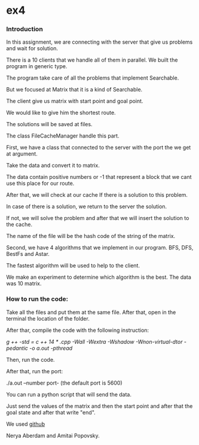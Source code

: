 # ex4

### Introduction

In this assignment, we are connecting with the server that give us problems and wait for solution.

There is a 10 clients that we handle all of them in parallel. We built the program in generic type. 

The program take care of all the problems that implement Searchable. 

But we focused at Matrix that it is a kind of Searchable. 

The client give us matrix with start point and goal point. 

We would like to give him the shortest route.  

The solutions will be saved at files. 

The class FileCacheManager handle this part. 

First, we have a class that connected to the server with the port the we get at argument. 

Take the data and convert it to matrix.  

The data contain positive numbers or -1 that represent a block that we cant use this place for our route. 

After that, we will check at our cache If there is a solution to this problem. 

In case of there is a solution, we return to the server the solution. 

If not, we will solve the problem and after that we will insert the solution to the cache. 

The name of the file will be the hash code of the string of the matrix.

Second, we have 4 algorithms that we implement in our program. BFS, DFS, BestFs and Astar. 

The fastest algorithm will be used to help to the client. 

We make an experiment to determine which algorithm is the best. The data was 10 matrix.


### How to run the code:


Take all the files and put them at the same file. After that, open in the terminal the location of the folder.

After thar, compile the code with the following instruction:

_g ++ -std = c ++ 14 * .cpp -Wall -Wextra -Wshadow -Wnon-virtual-dtor -pedantic -o a.out -pthread_

Then, run the code.

After that, run the port:	

./a.out –number port- (the default port is 5600)

You can run a python script that will send the data. 

Just send the values of the matrix and then the start point and after that the goal state and after that write "end".

We used [github](https://github.com/Amitai-p/ex4.1)



Nerya Aberdam and Amitai Popovsky.

